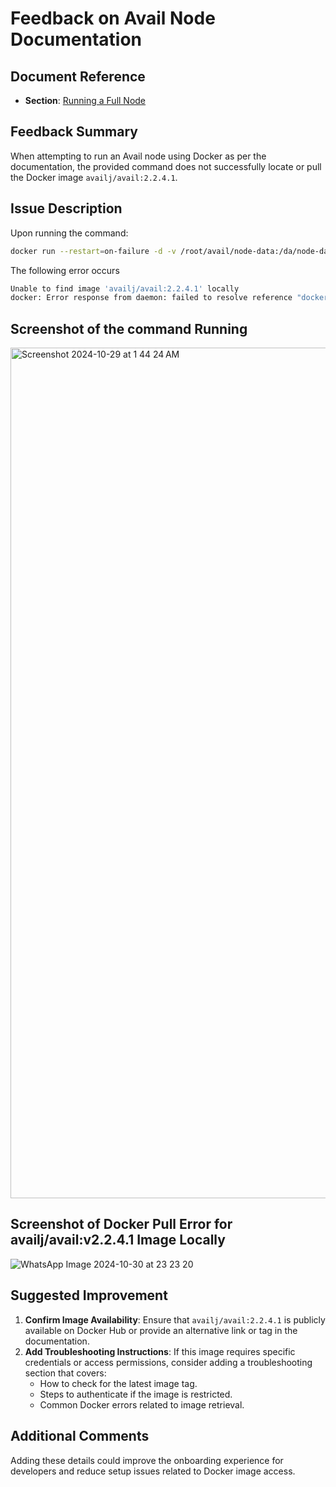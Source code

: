 # Feedback on Avail Node Documentation

## Document Reference
- **Section**: [Running a Full Node](https://docs.availproject.org/docs/operate-a-node/run-a-full-node/full-node)

## Feedback Summary
When attempting to run an Avail node using Docker as per the documentation, the provided command does not successfully locate or pull the Docker image `availj/avail:2.2.4.1`.

## Issue Description
Upon running the command:
```bash
docker run --restart=on-failure -d -v /root/avail/node-data:/da/node-data -p 9944:9944 -p 30333:30333 docker.io/availj/avail:2.2.4.1 --chain mainnet -d ./output --name a-random-name
```
The following error occurs
```bash
Unable to find image 'availj/avail:2.2.4.1' locally
docker: Error response from daemon: failed to resolve reference "docker.io/availj/avail:2.2.4.1": docker.io/availj/avail:2.2.4.1: not found.
```

## Screenshot of the command Running

<img width="1361" alt="Screenshot 2024-10-29 at 1 44 24 AM" src="https://github.com/user-attachments/assets/166b2fad-d78c-4c11-a026-9e277ffc54bd">

## Screenshot of Docker Pull Error for availj/avail:v2.2.4.1 Image Locally

 ![WhatsApp Image 2024-10-30 at 23 23 20](https://github.com/user-attachments/assets/9f90bf30-9b20-4b3a-9757-94b79a776eed)


## Suggested Improvement
1. **Confirm Image Availability**: Ensure that `availj/avail:2.2.4.1` is publicly available on Docker Hub or provide an alternative link or tag in the documentation.
2. **Add Troubleshooting Instructions**: If this image requires specific credentials or access permissions, consider adding a troubleshooting section that covers:
   - How to check for the latest image tag.
   - Steps to authenticate if the image is restricted.
   - Common Docker errors related to image retrieval.

## Additional Comments
Adding these details could improve the onboarding experience for developers and reduce setup issues related to Docker image access.
